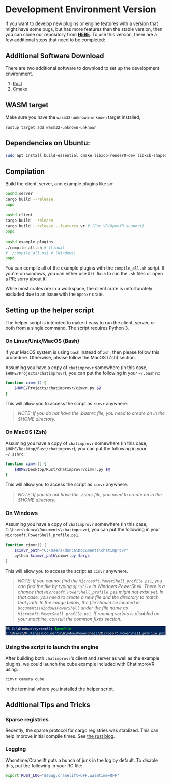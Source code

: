 # Development Environment Version
If you want to develop new plugins or engine features with a version that might have some bugs, but has more features than the stable version, then you can clone our repository from [**HERE**](https://github.com/ChatImproVR/chatimprovr). To use this version, there are a few additional steps that need to be completed:

## Additional Software Download
There are two additional software to download to set up the development environment.
1. [Rust](https://www.rust-lang.org/tools/install)
2. [Cmake](https://cmake.org/download/)
<!-- 1. [Rust (for both Desktop and VR)](#rust)
2. [CMake (For VR only)](#cmake) -->

<!-- ### Rust
When you visit the page for Rust, it will greet you the screen as below.
![Rust Install Page](/images/rust_install_page.png)

Please follow the instructions as they stated. The page might look slighlty different based on operating system.

### CMake
When you visit the [page for Cmake](https://cmake.org/download/), it will greet you the screen as below. Please download the latest version of Cmake that has the option of Windows x64 Installer: the file extension is `.msi`.
![Cmake Install Page](/images/cmake_install_page.png)
In the image above, the version we are downloading is 3.26.4, but you can download and install a higher version if you want as well.

Once you download the installer, open the installer. The first screen should be similar as the following screen.

![Cmake Installer Part 1](/images/cmake_installer_part_1.png)

Select `Next` to continue the installation process.

The next screen will ask regarding the agreement of the program. Select agree to continue the installation process as the image below. You can save the agreement by selecting the `print` option if you want.

![Cmake Installer Part 2](/images/cmake_installer_part_2.png)

In the next screen, we are have an option to install on system path for current user, all users, or not at all. Choose either for the current user or all users to add the system PATH. The image below has selected for all users.

![Cmake Installer Part 3](/images/cmake_installer_part_3.png)

The next screen is selection the program path. The image below has selected the default path, but you can choose whatever path you want.

![Cmake Installer Part 4](/images/cmake_installer_part_4.png)

The next screen is an verifier on selecting all the correct options that you have selected. Once everything is all set, click the `install` button to proceed the installation.

![Cmake Installer Part 5](/images/cmake_installer_part_5.png)

Once the installation is complete, then you will see the following screen.

![Cmake Installer Part 6](/images/cmake_installer_part_6.png) -->

## WASM target
Make sure you have the `wasm32-unknown-unknown` target installed;
```sh
rustup target add wasm32-unknown-unknown
```

## Dependencies on Ubuntu:
```sh
sudo apt install build-essential cmake libxcb-render0-dev libxcb-shape0-dev libxcb-xfixes0-dev libspeechd-dev libxkbcommon-dev libssl-dev
```

## Compilation
Build the client, server, and example plugins like so:
```sh
pushd server
cargo build --release
popd

pushd client
cargo build --release
cargo build --release --features vr # (For VR/OpenXR support)
popd

pushd example_plugins
./compile_all.sh # (Linux)
# ./compile_all.ps1 # (Windows)
popd
```

You can compile all of the example plugins with the `compile_all.sh` script. 
If you're on windows, you can either use `Git Bash` to run the `.sh` files or open a PR; sorry about it!

While most crates _are_ in a workspace, the client crate is unfortunately excluded due to an issue with the `openxr` crate.

## Setting up the helper script
The helper script is intended to make it easy to run the client, server, or both from a single command. The script requires Python 3.

### On Linux/Unix/MacOS (Bash)

If your MacOS system is using `bash` instead of `zsh`, then please follow this procedure. Otherwise, please follow the MacOS (Zsh) section.

Assuming you have a copy of `chatimprovr` somewhere (in this case, `$HOME/Projects/chatimprovr`), you can put the following in your `~/.bashrc`:

```bash
function cimvr() {
    $HOME/Projects/chatimprovr/cimvr.py $@
}
```
This will allow you to access the script as `cimvr` anywhere.

> *NOTE: If you do not have the .bashrc file, you need to create on in the $HOME directory.*

### On MacOS (Zsh)

Assuming you have a copy of `chatimprovr` somewhere (in this case,  `$HOME/Desktop/Rust/chatimprovr`), you can put the following in your `~/.zshrc`:

```zsh
function cimvr() {
    $HOME/Desktop/Rust/chatimprovr/cimvr.py $@
}
```
This will allow you to access the script as `cimvr` anywhere.

> *NOTE: If you do not have the .zshrc file, you need to create on in the $HOME directory.*

### On Windows
Assuming you have a copy of `chatimprovr` somewhere (in this case, `C:\Users\dunca\Documents\chatimprovr`), you can put the following in your `Microsoft.PowerShell_profile.ps1`.

```ps1
function cimvr() {
    $cimvr_path="C:\Users\dunca\Documents\chatimprovr"
    python $cimvr_path\cimvr.py $args
}
```
This will allow you to access the script as `cimvr` anywhere.

> *NOTE: If you cannot find the `Microsoft.PowerShell_profile.ps1`, you can find the file by typing `$profile` in Windows PowerShell. There is a chance that `Microsoft.PowerShell_profile.ps1` might not exist yet. In that case, you need to create a new file and the directory to match that path. In the image below, the file should be located in `Documents\WindowsPowerShell` under the file name as `Microsoft.PowerShell_profile.ps1`. If running scripts is disabled on your machine, consult the common fixes section.*

![$profile path](./images/profile_path.png)

### Using the script to launch the engine
After building both `chatimprovr`'s client and server as well as the example plugins, we could launch the cube example included with ChatImproVR using:
```bash
cimvr camera cube
```
in the terminal where you installed the helper script.

## Additional Tips and Tricks
### Sparse registries
Recently, the sparse protocol for cargo registries was stablized. This can help improve initial compile times. See [the rust blog](https://blog.rust-lang.org/2023/03/09/Rust-1.68.0.html#cargos-sparse-protocol).

### Logging
Wasmtime/Cranelift puts a bunch of junk in the log by default. To disable this, put the following in your RC file:
```sh
export RUST_LOG="debug,cranelift=OFF,wasmtime=OFF"
```